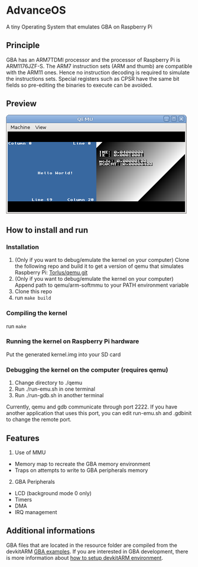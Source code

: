 # AdvanceOS
A tiny Operating System that emulates GBA on Raspberry Pi

## Principle
GBA has an ARM7TDMI processor and the processor of Raspberry Pi is ARM1176JZF-S. The ARM7 instruction sets (ARM and thumb) are compatible with the ARM11 ones. Hence no instruction decoding is required to simulate the instructions sets. Special registers such as CPSR have the same bit fields so pre-editing the binaries to execute can be avoided.

## Preview
![alt text](https://github.com/gberthou/AdvanceOS/blob/master/images/ansi_console.png "ansi_console demo")

## How to install and run
### Installation
1. (Only if you want to debug/emulate the kernel on your computer)
    Clone the following repo and build it to get a version of qemu that simulates Raspberry Pi: [Torlus/qemu.git](https://github.com/Torlus/qemu.git)
2. (Only if you want to debug/emulate the kernel on your computer)
    Append path to qemu/arm-softmmu to your PATH environment variable
3. Clone this repo
4. run `make build`

### Compiling the kernel
run `make`

### Running the kernel on Raspberry Pi hardware
Put the generated kernel.img into your SD card

### Debugging the kernel on the computer (requires qemu)
1. Change directory to ./qemu
2. Run ./run-emu.sh in one terminal
3. Run ./run-gdb.sh in another terminal

Currently, qemu and gdb communicate through port 2222. If you have another application that uses this port, you can edit run-emu.sh and .gdbinit to change the remote port.

## Features
1. Use of MMU
  * Memory map to recreate the GBA memory environment
  * Traps on attempts to write to GBA peripherals memory
2. GBA Peripherals
  * LCD (background mode 0 only)
  * Timers
  * DMA
  * IRQ management

## Additional informations
GBA files that are located in the resource folder are compiled from the devkitARM [GBA examples](http://sourceforge.net/projects/devkitpro/files/examples/gba/). If you are interested in GBA development, there is more information about [how to setup devkitARM environment](http://devkitpro.org/wiki/Getting_Started/devkitARM).
